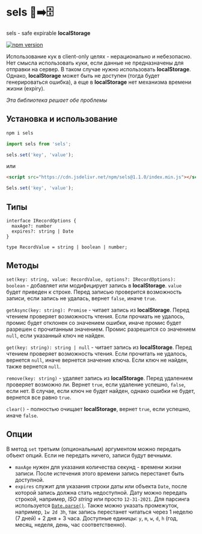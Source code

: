 # sels 🍪➡️🗄
sels - safe expirable **localStorage**

[![npm version](https://badge.fury.io/js/sels.svg)](https://www.npmjs.com/package/sels)

Использование кук в client-only целях - нерационально и небезопасно. Нет смысла использовать куки, если данные не предназначены для отправки на сервер.
В таком случае нужно использовать **localStorage**. Однако, **localStorage** может быть не доступен (тогда будет генерироваться ошибка), а еще в **localStorage**
нет механизма времени жизни (expiry).

*Эта библиотека решает обе проблемы*

## Установка и использование

```bash
npm i sels
```

```js
import sels from 'sels';

sels.set('key', 'value');
```

или

```html
<script src="https://cdn.jsdelivr.net/npm/sels@1.1.0/index.min.js"></script>
```
```js
Sels.set('key', 'value');
```

## Типы

```
interface IRecordOptions {
  maxAge?: number
  expires?: string | Date
}

type RecordValue = string | boolean | number;
```

## Методы

`set(key: string, value: RecordValue, options?: IRecordOptions): boolean` - добавляет или модифицирует запись в **localStorage**. `value` будет приведен к строке. 
Перед записью проверится возможность записи, если запись не удалась, вернет `false`, иначе `true`.

`getAsync(key: string): Promise` - читает запись из **localStorage**. Перед чтением проверяет возможность чтения. Если прочиать не удалось, промис будет отклонен со значением ошибки, 
иначе промис будет разрешен с прочитанным значением. Промис разрешится со значением `null`, если указанный ключ не найден.

`get(key: string): string | null` - читает запись из **localStorage**. Перед чтением проверяет возможность чтения. Если прочитать не удалось, вернется `null`, иначе
вернется значение ключа. Если ключ не найден, также вернется `null`.

`remove(key: string)` - удаляет запись из **localStorage**. Перед удалением проверяет возможно ли. Вернет `true`, если удаление успешно, `false`, если нет. 
В случае, если ключ не будет найден, однако ошибки не будет, вернется все равно `true`.

`clear()` - полностью очищает **localStorage**, вернет `true`, если успешно, иначе `false`.

## Опции 

В метод `set` третьим (опциональным) аргументом можно передать объект опций. Если не передать ничего, записи будут вечными.

 - `maxAge` нужен для указания количества секунд - времени жизни записи. После истечения этого времени запись перестанет быть доступной.
 - `expires` служит для указания строки даты или объекта `Date`, после которой запись должна стать недоступной. 
Дату можно передать строкой, например, *ISO string* или просто `12-31-2021`. Для парсинга используется [`Date.parse()`](https://developer.mozilla.org/en-US/docs/Web/JavaScript/Reference/Global_Objects/Date/parse).
Также можно указать промежуток, например, `1w 2d 3h`, 
так запись перестанет читаться через 1 неделю (7 дней) + 2 дня + 3 часа. Доступные единицы: `y`, `m`, `w`, `d`, `h` (год, месяц, неделя, день, час соответственно).


